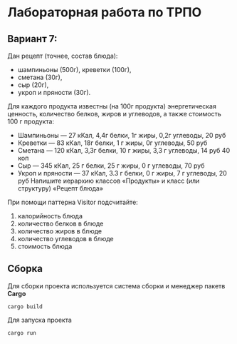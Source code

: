 # Лабораторная работа по ТРПО
## Вариант 7: 
Дан рецепт (точнее, состав блюда): 
 - шампиньоны (500г), креветки (100г),
 - сметана (30г),
 - сыр (20г),
 - укроп и пряности (30г).



Для каждого продукта известны (на 100г продукта) энергетическая ценность, количество белков, жиров и углеводов, а также стоимость 100 г продукта:

 + Шампиньоны — 27 кКал, 4,4г белки, 1г жиры, 0,2г углеводы, 20 руб
 + Креветки — 83 кКал, 18г белки, 1 г жиры, 0г углеводы, 50 руб
 + Сметана — 120 кКал, 3,3г белки, 10 г жиры, 3,3 г углеводы, 14 руб 40 коп
 + Сыр — 345 кКал, 25 г белки, 25 г жиры, 0 г углеводы, 70 руб
 + Укроп и пряности — 37 кКал, 3.3 г белки, 0 г жиры, 7 г углеводы, 20 руб
Напишите иерархию классов «Продукты» и класс (или структуру) «Рецепт блюда»



При помощи паттерна Visitor подсчитайте:
1. калорийность блюда
2. количество белков в блюде
3. количество жиров в блюде
4. количество углеводов в блюде
5. стоимость блюда

## Сборка 
Для сборки проекта используется система сборки и менеджер пакетв **Cargo**
``` shell
cargo build
```
Для запуска проекта
``` shell
cargo run
```
